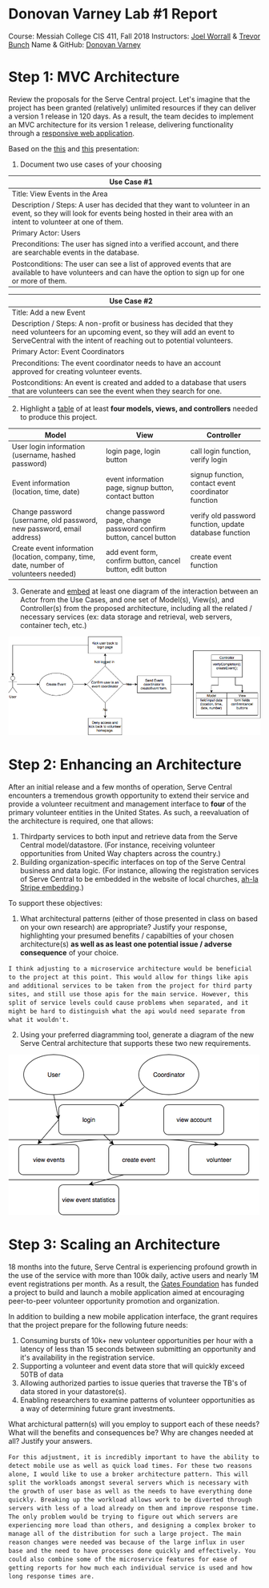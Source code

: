 # Donovan Varney Lab #1 Report
Course: Messiah College CIS 411, Fall 2018
Instructors: [Joel Worrall](https://github.com/tangollama) & [Trevor Bunch](https://github.com/trevordbunch)
Name & GitHub: [Donovan Varney](https://github.com/dv1187)

# Step 1: MVC Architecture
Review the proposals for the Serve Central project. Let's imagine that the project has been granted (relatively) unlimited resources if they can deliver a version 1 release in 120 days. As a result, the team decides to implement an MVC architecture for its version 1 release, delivering functionality through a [responsive web application](https://en.wikipedia.org/wiki/Responsive_web_design). 

Based on the [this](https://docs.google.com/presentation/d/1UnU0xU0wF1l8pAB8trtLpdM0yuskx66jTFJzd64nsjU/edit#slide=id.g439b9c6866_2_53) and [this](https://docs.google.com/presentation/d/1-VZfAFoBVr6ijNepKAtRA7JoAQsV2Jlbf2l1WPDMhI0/edit) presentation:

1) Document two use cases of your choosing

| Use Case #1 | |
|---|---|
| Title: View Events in the Area | |
| Description / Steps: A user has decided that they want to volunteer in an event, so they will look for events being hosted in their area with an intent to volunteer at one of them. | |
| Primary Actor: Users | |
| Preconditions: The user has signed into a verified account, and there are searchable events in the database. | |
| Postconditions: The user can see a list of approved events that are available to have volunteers and can have the option to sign up for one or more of them. | |

| Use Case #2 | |
|---|---|
| Title: Add a new Event | |
| Description / Steps: A non-profit or business has decided that they need volunteers for an upcoming event, so they will add an event to ServeCentral with the intent of reaching out to potential volunteers. | |
| Primary Actor: Event Coordinators | |
| Preconditions: The event coordinator needs to have an account approved for creating volunteer events. | |
| Postconditions: An event is created and added to a database that users that are volunteers can see the event when they search for one. | |


2) Highlight a [table](https://www.tablesgenerator.com/markdown_tables) of at least **four models, views, and controllers** needed to produce this project.

| Model | View | Controller |
|---|---|---|
| User login information (username, hashed password) | login page, login button | call login function, verify login |
| Event information (location, time, date) | event information page, signup button, contact button | signup function, contact event coordinator function |
| Change password (username, old password, new password, email address) | change password page, change password confirm button, cancel button | verify old password function, update database function |
| Create event information (location, company, time, date, number of volunteers needed) | add event form, confirm button, cancel button, edit button | create event function |

3) Generate and [embed](https://github.com/adam-p/markdown-here/wiki/Markdown-Cheatsheet#images) at least one diagram of the interaction between an Actor from the Use Cases, and one set of Model(s), View(s), and Controller(s) from the proposed architecture, including all the related / necessary services (ex: data storage and retrieval, web servers, container tech, etc.)

![View Chart Here](https://github.com/dv1187/cis411_lab1/blob/master/Use%20Case%20with%20MVC.png)

# Step 2: Enhancing an Architecture
After an initial release and a few months of operation, Serve Central encounters a tremendous growth opportunity to extend their service and provide a volunteer recuitment and management interface to __four__ of the primary volunteer entities in the United States. As such, a reevaluation of the architecture is required, one that allows:

1. Thirdparty services to both input and retrieve data from the Serve Central model/datastore. (For instance, receiving volunteer opportunities from United Way chapters across the country.)
2. Building organization-specific interfaces on top of the Serve Central business and data logic. (For instance, allowing the registration services of Serve Central to be embedded in the website of local churches, [ah-la Stripe embedding](https://stripe.com/payments/elements).)

To support these objectives:
1. What architectural patterns (either of those presented in class on based on your own research) are appropriate? Justify your response, highlighting your presumed benefits / capabilties of your chosen architecture(s) **as well as as least one potential issue / adverse consequence** of your choice.

`I think adjusting to a microservice architecture would be beneficial to the project at this point. This would allow for things like apis and additional services to be taken from the project for third party sites, and still use those apis for the main service. However, this split of service levels could cause problems when separated, and it might be hard to distinguish what the api would need separate from what it wouldn't.`

2. Using your preferred diagramming tool, generate a diagram of the new Serve Central architecture that supports these two new requirements.

![Updated Chart](https://github.com/dv1187/cis411_lab1/blob/master/Second%20Diagram.png)

# Step 3: Scaling an Architecture
18 months into the future, Serve Central is experiencing profound growth in the use of the service with more than 100k daily, active users and nearly 1M event registrations per month. As a result, the [Gates Foundation](https://www.gatesfoundation.org/) has funded a project to build and launch a mobile application aimed at encouraging peer-to-peer volunteer opportunity promotion and organization. 

In addition to building a new mobile application interface, the grant requires that the project prepare for the following future needs:

1. Consuming bursts of 10k+ new volunteer opportunities per hour with a latency of less than 15 seconds between submitting an opportunity and it's availability in the registration service.
2. Supporting a volunteer and event data store that will quickly exceed 50TB of data
3. Allowing authorized parties to issue queries that traverse the TB's of data stored in your datastore(s).
4. Enabling researchers to examine patterns of volunteer opportunities as a way of determining future grant investments.

What archictural pattern(s) will you employ to support each of these needs? What will the benefits and consequences be? Why are changes needed at all? Justify your answers.

`For this adjustment, it is incredibly important to have the ability to detect mobile use as well as quick load times. For these two reasons alone, I would like to use a broker architecture pattern. This will split the workloads amongst several servers which is necessary with the growth of user base as well as the needs to have everything done quickly. Breaking up the workload allows work to be diverted through servers with less of a load already on them and improve response time. The only problem would be trying to figure out which servers are experiencing more load than others, and designing a complex broker to manage all of the distribution for such a large project. The main reason changes were needed was because of the large influx in user base and the need to have processes done quickly and effectively. You could also combine some of the microservice features for ease of getting reports for how much each individual service is used and how long response times are.`
